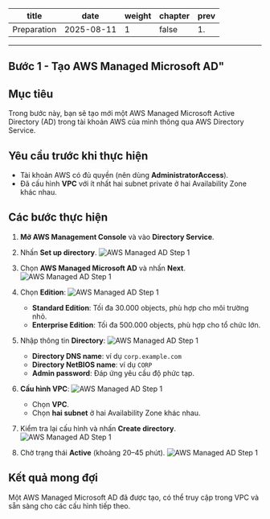 | title       | date       | weight | chapter | prev |
|-------------|------------|--------|---------|------|
| Preparation | 2025-08-11 | 1      | false   | 1.   |
---
Bước 1 - Tạo AWS Managed Microsoft AD"
---

## Mục tiêu
Trong bước này, bạn sẽ tạo mới một AWS Managed Microsoft Active Directory (AD) trong tài khoản AWS của mình thông qua AWS Directory Service.

## Yêu cầu trước khi thực hiện
- Tài khoản AWS có đủ quyền (nên dùng **AdministratorAccess**).
- Đã cấu hình **VPC** với ít nhất hai subnet private ở hai Availability Zone khác nhau.

## Các bước thực hiện
1. **Mở AWS Management Console** và vào **Directory Service**.

2. Nhấn **Set up directory**.
![AWS Managed AD Step 1](D:\workshop\static\images\01\anh1.png)

3. Chọn **AWS Managed Microsoft AD** và nhấn **Next**.
![AWS Managed AD Step 1](D:\workshop\static\images\01\anh2.png)

4. Chọn **Edition**:
![AWS Managed AD Step 1](D:\workshop\static\images\01\anh3.png) 
   - **Standard Edition**: Tối đa 30.000 objects, phù hợp cho môi trường nhỏ.
   - **Enterprise Edition**: Tối đa 500.000 objects, phù hợp cho tổ chức lớn.

5. Nhập thông tin **Directory**:
![AWS Managed AD Step 1](D:\workshop\static\images\01\anh4.png)
   - **Directory DNS name**: ví dụ `corp.example.com`
   - **Directory NetBIOS name**: ví dụ `CORP`
   - **Admin password**: Đáp ứng yêu cầu độ phức tạp.

6. **Cấu hình VPC**:
![AWS Managed AD Step 1](D:\workshop\static\images\01\anh5.png)
   - Chọn **VPC**.
   - Chọn **hai subnet** ở hai Availability Zone khác nhau.

7. Kiểm tra lại cấu hình và nhấn **Create directory**.
![AWS Managed AD Step 1](D:\workshop\static\images\01\anh6.png)

8. Chờ trạng thái **Active** (khoảng 20–45 phút).
![AWS Managed AD Step 1](D:\workshop\static\images\01\anh7.png)


## Kết quả mong đợi
Một AWS Managed Microsoft AD đã được tạo, có thể truy cập trong VPC và sẵn sàng cho các cấu hình tiếp theo.

